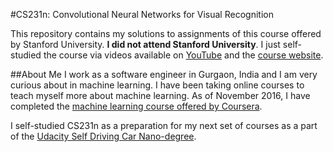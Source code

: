 #CS231n: Convolutional Neural Networks for Visual Recognition

This repository contains my solutions to assignments of this course offered by Stanford University. **I did not attend Stanford University**. I just self-studied the course via videos available on [YouTube](https://www.youtube.com/playlist?list=PLLvH2FwAQhnpj1WEB-jHmPuUeQ8mX-XXG) and the [course website](http://cs231n.stanford.edu/).


##About Me
I work as a software engineer in Gurgaon, India and I am very curious about in machine learning. I have been taking online courses to teach myself more about machine learning. As of November 2016, I have completed the [machine learning course offered by Coursera](https://www.coursera.org/learn/machine-learning/).

I self-studied CS231n as a preparation for my next set of courses as a part of the [Udacity Self Driving Car Nano-degree](https://www.udacity.com/drive).
